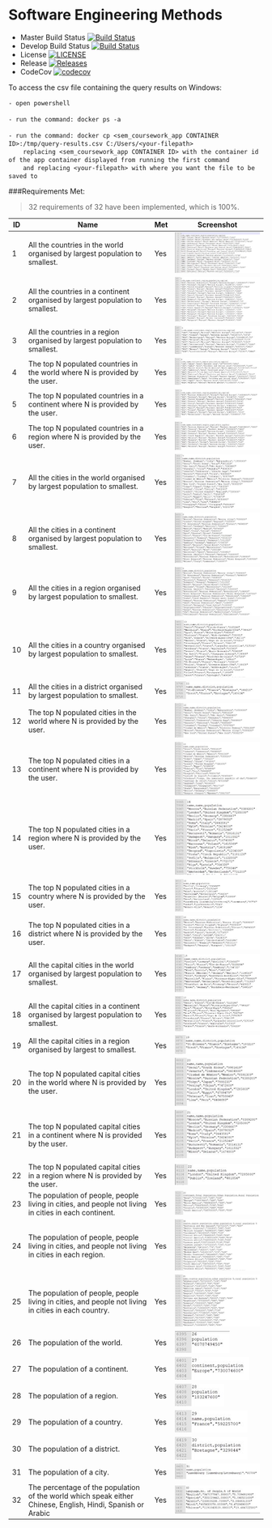 # Software Engineering Methods

- Master Build Status [![Build Status](https://travis-ci.com/EwanJRobertson/sem_coursework.svg?branch=main)](https://travis-ci.com/EwanJRobertson/sem_coursework)
- Develop Build Status [![Build Status](https://travis-ci.org/EwanJRobertson/sem_coursework.svg?branch=develop)](https://travis-ci.org/EwanJRobertson/sem_coursework)
- License [![LICENSE](https://img.shields.io/github/license/EwanJRobertson/sem_coursework.svg?style=flat-square)](https://github.com/EwanJRobertson/sem_coursework/blob/master/LICENSE)
- Release [![Releases](https://img.shields.io/github/release/EwanJRobertson/sem_coursework/all.svg?style=flat-square)](https://github.com/EwanJRobertson/sem_coursework/releases)
- CodeCov [![codecov](https://codecov.io/gh/EwanJRobertson/sem_coursework/branch/main/graph/badge.svg?token=t6aek89no2)](https://codecov.io/gh/EwanJRobertson/sem_coursework)



To access the csv file containing the query results on Windows:

    - open powershell

    - run the command: docker ps -a

    - run the command: docker cp <sem_coursework_app CONTAINER ID>:/tmp/query-results.csv C:/Users/<your-filepath>
        replacing <sem_coursework_app CONTAINER ID> with the container id of the app container displayed from running the first command 
        and replacing <your-filepath> with where you want the file to be saved to


###Requirements Met:
> 32 requirements of 32 have been implemented, which is 100%.

| ID    | Name | Met  | Screenshot |
|-------|------|------|------------|
| 1     | All the countries in the world organised by largest population to smallest. | Yes | ![](query-results-img/1.jpg?raw=true) |
| 2     | All the countries in a continent organised by largest population to smallest. | Yes |  ![](query-results-img/2.jpg?raw=true) |
| 3     | All the countries in a region organised by largest population to smallest. | Yes | ![](query-results-img/3.jpg?raw=true) |
| 4     | The top N populated countries in the world where N is provided by the user. | Yes | ![](query-results-img/4.jpg?raw=true) |
| 5     | The top N populated countries in a continent where N is provided by the user. | Yes |  ![](query-results-img/5.jpg?raw=true) |
| 6     | The top N populated countries in a region where N is provided by the user. | Yes | ![](query-results-img/6.jpg?raw=true) |
| 7     | All the cities in the world organised by largest population to smallest.| Yes | ![](query-results-img/7.jpg?raw=true) |
| 8     | All the cities in a continent organised by largest population to smallest. | Yes |  ![](query-results-img/8.jpg?raw=true) |
| 9     | All the cities in a region organised by largest population to smallest. | Yes | ![](query-results-img/9.jpg?raw=true) |
| 10    | All the cities in a country organised by largest population to smallest. | Yes | ![](query-results-img/10.jpg?raw=true) |
| 11    | All the cities in a district organised by largest population to smallest. | Yes |  ![](query-results-img/11.jpg?raw=true) |
| 12    | The top N populated cities in the world where N is provided by the user. | Yes | ![](query-results-img/12.jpg?raw=true) |
| 13    | The top N populated cities in a continent where N is provided by the user. | Yes |  ![](query-results-img/13.jpg?raw=true) |
| 14    | The top N populated cities in a region where N is provided by the user. | Yes | ![](query-results-img/14.jpg?raw=true) |
| 15    | The top N populated cities in a country where N is provided by the user. | Yes | ![](query-results-img/15.jpg?raw=true) |
| 16    | The top N populated cities in a district where N is provided by the user. | Yes |  ![](query-results-img/16.jpg?raw=true) |
| 17    | All the capital cities in the world organised by largest population to smallest. | Yes | ![](query-results-img/17.jpg?raw=true) |
| 18    | All the capital cities in a continent organised by largest population to smallest. | Yes | ![](query-results-img/18.jpg?raw=true) |
| 19    | All the capital cities in a region organised by largest to smallest. | Yes | ![](query-results-img/19.jpg?raw=true)  |
| 20    | The top N populated capital cities in the world where N is provided by the user. | Yes | ![](query-results-img/20.jpg?raw=true) |
| 21    | The top N populated capital cities in a continent where N is provided by the user. | Yes | ![](query-results-img/21.jpg?raw=true) |
| 22    | The top N populated capital cities in a region where N is provided by the user. | Yes |  ![](query-results-img/22.jpg?raw=true) |
| 23    | The population of people, people living in cities, and people not living in cities in each continent. | Yes | ![](query-results-img/23.jpg?raw=true) |
| 24    | The population of people, people living in cities, and people not living in cities in each region. | Yes | ![](query-results-img/24.jpg?raw=true) |
| 25    | The population of people, people living in cities, and people not living in cities in each country. | Yes |  ![](query-results-img/25.jpg?raw=true) |
| 26    | The population of the world.| Yes | ![](query-results-img/26.jpg?raw=true) |
| 27    | The population of a continent. | Yes | ![](query-results-img/27.jpg?raw=true) |
| 28    | The population of a region. | Yes | ![](query-results-img/28.jpg?raw=true)  |
| 29    | The population of a country. | Yes | ![](query-results-img/29.jpg?raw=true) |
| 30    | The population of a district. | Yes | ![](query-results-img/30.jpg?raw=true) |
| 31    | The population of a city. | Yes |  ![](query-results-img/31.jpg?raw=true) |
| 32    | The percentage of the population of the world which speak either Chinese, English, Hindi, Spanish or Arabic | Yes |  ![](query-results-img/32.jpg?raw=true) |

